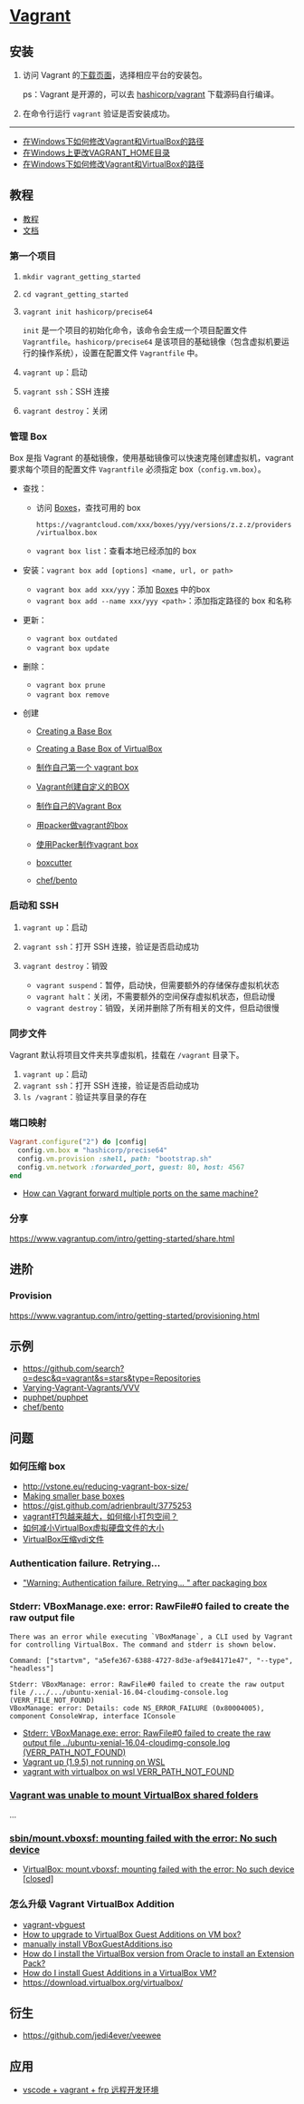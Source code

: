 # [Vagrant](https://www.vagrantup.com/)


## 安装

1. 访问 Vagrant 的[下载页面](https://www.vagrantup.com/downloads.html)，选择相应平台的安装包。

    ps：Vagrant 是开源的，可以去 [hashicorp/vagrant](https://github.com/hashicorp/vagrant) 下载源码自行编译。

2. 在命令行运行 `vagrant` 验证是否安装成功。

---

- [在Windows下如何修改Vagrant和VirtualBox的路径](https://github.com/uolcano/blog/issues/7)
- [在Windows上更改VAGRANT_HOME目录](https://harvsworld.com/2014/change-vagrant_home-directory-windows/)
- [在Windows下如何修改Vagrant和VirtualBox的路径 ](https://github.com/uolcano/blog/issues/7)

## 教程

- [教程](https://www.vagrantup.com/intro/index.html)
- [文档](https://www.vagrantup.com/docs/index.html)

### 第一个项目

1. `mkdir vagrant_getting_started`
2. `cd vagrant_getting_started`
3. `vagrant init hashicorp/precise64`

    `init` 是一个项目的初始化命令，该命令会生成一个项目配置文件 `Vagrantfile`。`hashicorp/precise64` 是该项目的基础镜像（包含虚拟机要运行的操作系统），设置在配置文件 `Vagrantfile` 中。

5. `vagrant up`：启动
6. `vagrant ssh`：SSH 连接
7. `vagrant destroy`：关闭


### 管理 Box

Box 是指 Vagrant 的基础镜像，使用基础镜像可以快速克隆创建虚拟机，vagrant 要求每个项目的配置文件 `Vagrantfile` 必须指定 box（`config.vm.box`）。

- 查找：

    - 访问 [Boxes](https://app.vagrantup.com/boxes/search)，查找可用的 box

        `https://vagrantcloud.com/xxx/boxes/yyy/versions/z.z.z/providers/virtualbox.box`

    - `vagrant box list`：查看本地已经添加的 box

- 安装：`vagrant box add [options] <name, url, or path>`

    - `vagrant box add xxx/yyy`：添加 [Boxes](https://app.vagrantup.com/boxes/search) 中的box
    - `vagrant box add --name xxx/yyy <path>`：添加指定路径的 box 和名称

- 更新：

    - `vagrant box outdated`
    - `vagrant box update`

- 删除：

    - `vagrant box prune`
    - `vagrant box remove`

- 创建

    - [Creating a Base Box](https://www.vagrantup.com/docs/boxes/base.html)
    - [Creating a Base Box of VirtualBox](https://www.vagrantup.com/docs/virtualbox/boxes.html)
    - [制作自己第一个 vagrant box](https://unifreak.github.io/tutorial/Making-my-first-vagrant-box)
    - [Vagrant创建自定义的BOX](http://www.winseliu.com/blog/2017/08/23/vagrant-create-your-own-box/)
    - [制作自己的Vagrant Box](https://segmentfault.com/a/1190000002507999)

    - [用packer做vagrant的box](http://www.jiangjiang.space/2017/09/17/%E7%94%A8packer%E5%81%9Avagrant%E7%9A%84box/)
    - [使用Packer制作vagrant box](https://blog.csdn.net/lingxuan630/article/details/47836105)
    - [boxcutter](https://github.com/boxcutter/centos)
    - [chef/bento](https://github.com/chef/bento)

### 启动和 SSH

1. `vagrant up`：启动
2. `vagrant ssh`：打开 SSH 连接，验证是否启动成功
3. `vagrant destroy`：销毁

    - `vagrant suspend`：暂停，启动快，但需要额外的存储保存虚拟机状态
    - `vagrant halt`：关闭，不需要额外的空间保存虚拟机状态，但启动慢
    - `vagrant destroy`：销毁，关闭并删除了所有相关的文件，但启动很慢

### 同步文件

Vagrant 默认将项目文件夹共享虚拟机，挂载在 `/vagrant` 目录下。

1. `vagrant up`：启动
2. `vagrant ssh`：打开 SSH 连接，验证是否启动成功
3. `ls /vagrant`：验证共享目录的存在

### 端口映射

```ruby
Vagrant.configure("2") do |config|
  config.vm.box = "hashicorp/precise64"
  config.vm.provision :shell, path: "bootstrap.sh"
  config.vm.network :forwarded_port, guest: 80, host: 4567
end
```

- [How can Vagrant forward multiple ports on the same machine?](https://stackoverflow.com/questions/17623528/how-can-vagrant-forward-multiple-ports-on-the-same-machine)

### 分享

https://www.vagrantup.com/intro/getting-started/share.html

## 进阶

### Provision

https://www.vagrantup.com/intro/getting-started/provisioning.html

## 示例

- https://github.com/search?o=desc&q=vagrant&s=stars&type=Repositories
- [Varying-Vagrant-Vagrants/VVV](https://github.com/Varying-Vagrant-Vagrants/VVV)
- [puphpet/puphpet](https://github.com/puphpet/puphpet)
- [chef/bento](https://github.com/chef/bento)

## 问题


### 如何压缩 box

- http://vstone.eu/reducing-vagrant-box-size/
- [Making smaller base boxes](https://github.com/mitchellh/vagrant/issues/343)
- https://gist.github.com/adrienbrault/3775253
- [vagrant打包越来越大，如何缩小打包空间？](https://segmentfault.com/q/1010000011073382)
- [如何减小VirtualBox虚拟硬盘文件的大小](https://my.oschina.net/tsl0922/blog/188276)
- [VirtualBox压缩vdi文件](https://mowblog.com/virtualbox%E5%8E%8B%E7%BC%A9vdi%E6%96%87%E4%BB%B6/)

### Authentication failure. Retrying...

- ["Warning: Authentication failure. Retrying... " after packaging box](https://github.com/hashicorp/vagrant/issues/5186#issuecomment-112052573)

### Stderr: VBoxManage.exe: error: RawFile#0 failed to create the raw output file

```
There was an error while executing `VBoxManage`, a CLI used by Vagrant
for controlling VirtualBox. The command and stderr is shown below.

Command: ["startvm", "a5efe367-6388-4727-8d3e-af9e84171e47", "--type", "headless"]

Stderr: VBoxManage: error: RawFile#0 failed to create the raw output file /.../.../ubuntu-xenial-16.04-cloudimg-console.log (VERR_FILE_NOT_FOUND)
VBoxManage: error: Details: code NS_ERROR_FAILURE (0x80004005), component ConsoleWrap, interface IConsole
```

- [Stderr: VBoxManage.exe: error: RawFile#0 failed to create the raw output file ../ubuntu-xenial-16.04-cloudimg-console.log (VERR_PATH_NOT_FOUND) ](https://github.com/joelhandwell/ubuntu_vagrant_boxes/issues/1)
- [Vagrant up (1.9.5) not running on WSL](https://github.com/hashicorp/vagrant/issues/8604)
- [vagrant with virtualbox on wsl VERR_PATH_NOT_FOUND](https://stackoverflow.com/questions/45773825/vagrant-with-virtualbox-on-wsl-verr-path-not-found)

### [Vagrant was unable to mount VirtualBox shared folders](https://stackoverflow.com/questions/43492322/vagrant-was-unable-to-mount-virtualbox-shared-folders)

...

### [sbin/mount.vboxsf: mounting failed with the error: No such device](https://www.google.com/search?q=sbin%2Fmount.vboxsf%3A+mounting+failed+with+the+error%3A+No+such+device&oq=sbin%2Fmount.vboxsf%3A+mounting+failed+with+the+error%3A+No+such+device&aqs=chrome..69i57j69i58.1187j0j4&sourceid=chrome&ie=UTF-8)

- [VirtualBox: mount.vboxsf: mounting failed with the error: No such device [closed]](https://stackoverflow.com/questions/28328775/virtualbox-mount-vboxsf-mounting-failed-with-the-error-no-such-device)

### 怎么升级 Vagrant VirtualBox Addition

- [vagrant-vbguest](https://github.com/dotless-de/vagrant-vbguest)
- [How to upgrade to VirtualBox Guest Additions on VM box?](https://stackoverflow.com/questions/20308794/how-to-upgrade-to-virtualbox-guest-additions-on-vm-box)
- [manually install VBoxGuestAdditions.iso](https://askubuntu.com/questions/1077007/manually-install-vboxguestadditions-iso)
- [How do I install the VirtualBox version from Oracle to install an Extension Pack?](https://askubuntu.com/questions/41478/how-do-i-install-the-virtualbox-version-from-oracle-to-install-an-extension-pack)
- [How do I install Guest Additions in a VirtualBox VM?](https://askubuntu.com/questions/22743/how-do-i-install-guest-additions-in-a-virtualbox-vm)
- https://download.virtualbox.org/virtualbox/

## 衍生

- https://github.com/jedi4ever/veewee

## 应用

- [vscode + vagrant + frp 远程开发环境](https://segmentfault.com/a/1190000020219041)
